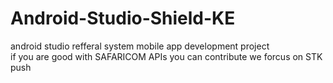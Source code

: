 # Android-Studio-Shield-KE
android studio refferal system  mobile  app development project  
if you are good with SAFARICOM APIs you can contribute we forcus on STK push
